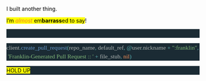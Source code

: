 <body><div class="WordSection1"><p class="MsoNormal"><span style="color:black">I built another thing. <p></p></span></p><p class="MsoNormal"><span style="color:black;background:yellow">I’m </span><i><span style="color:#ED7D31;background:yellow">almost</span></i><span style="color:black;background:yellow"> em<b>barrass</b>ed to say</span><span style="color:black">!<p></p></span></p><p class="MsoNormal" style="line-height:17.25pt;background:#1B2B34"><span style="font-size:11.5pt;font-family:Menlo;color:#AFB6B4"> </span><span style="color:black"><p></p></span></p><p class="MsoNormal" style="line-height:17.25pt;background:#1B2B34"><span style="font-size:11.5pt;font-family:Menlo;color:#AFB6B4">client</span><span style="font-size:11.5pt;font-family:Menlo;color:#5FB3B3">.</span><span style="font-size:11.5pt;font-family:Menlo;color:#6699CC">create_pull_request</span><span style="font-size:11.5pt;font-family:Menlo;color:#5FB3B3">(</span><span style="font-size:11.5pt;font-family:Menlo;color:#AFB6B4">repo_name</span><span style="font-size:11.5pt;font-family:Menlo;color:#5FB3B3">,</span><span style="font-size:11.5pt;font-family:Menlo;color:#6699CC"> </span><span style="font-size:11.5pt;font-family:Menlo;color:#AFB6B4">default_ref</span><span style="font-size:11.5pt;font-family:Menlo;color:#5FB3B3">,</span><span style="font-size:11.5pt;font-family:Menlo;color:#6699CC"> </span><span style="font-size:11.5pt;font-family:Menlo;color:#5FB3B3">@</span><span style="font-size:11.5pt;font-family:Menlo;color:#AFB6B4">user</span><span style="font-size:11.5pt;font-family:Menlo;color:#5FB3B3">.</span><span style="font-size:11.5pt;font-family:Menlo;color:#AFB6B4">nickname</span><span style="font-size:11.5pt;font-family:Menlo;color:#6699CC"> </span><span style="font-size:11.5pt;font-family:Menlo;color:#5FB3B3">+</span><span style="font-size:11.5pt;font-family:Menlo;color:#6699CC"> </span><span style="font-size:11.5pt;font-family:Menlo;color:#81B979">":franklin"</span><span style="font-size:11.5pt;font-family:Menlo;color:#5FB3B3">,</span><span style="font-size:11.5pt;font-family:Menlo;color:#6699CC"> </span><span style="font-size:11.5pt;font-family:Menlo;color:#81B979">'Franklin-Generated
 Pull Request :: '</span><span style="font-size:11.5pt;font-family:Menlo;color:#6699CC"> </span><span style="font-size:11.5pt;font-family:Menlo;color:#5FB3B3">+</span><span style="font-size:11.5pt;font-family:Menlo;color:#6699CC"> </span><span style="font-size:11.5pt;font-family:Menlo;color:#AFB6B4">file_stub</span><span style="font-size:11.5pt;font-family:Menlo;color:#5FB3B3">,</span><span style="font-size:11.5pt;font-family:Menlo;color:#6699CC"> </span><span style="font-size:11.5pt;font-family:Menlo;color:#F99157">nil</span><span style="font-size:11.5pt;font-family:Menlo;color:#5FB3B3">)</span><span style="color:black"><p></p></span></p><p class="MsoNormal" style="line-height:17.25pt;background:#1B2B34"><span style="color:black;background:yellow">HOLD UP</span><span style="color:black"><p></p></span></p><p class="MsoNormal"><span style="color:black"> <p></p></span></p><p class="MsoNormal"><p> </p></p><p class="MsoNormal"><p> </p></p><div><p class="MsoNormal"><span style="color:black">